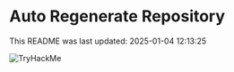 # Auto Regenerate Repository

This README was last updated: 2025-01-04 12:13:25

 ![TryHackMe](https://tryhackme.com/badge/533634)